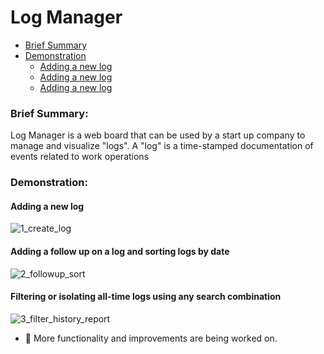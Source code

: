 # Log Manager
* [Brief Summary](#brief-summary:)
* [Demonstration](#demonstration:)
    * [Adding a new log](#adding-a-new-log)
    * [Adding a new log](#adding-a-follow-up-on-a-log-and-sorting-logs-by-date)
    * [Adding a new log](#filtering-or-isolating-all-time-logs-using-any-search-combination)
### Brief Summary:
Log Manager is a web board that can be used by a start up company to manage and visualize "logs". A "log" is a time-stamped documentation of events related to work operations

### Demonstration:
#### Adding a new log
![1_create_log](https://github.com/maksim-petrushin/Maintenance-Operations-Board/assets/136845116/c84d5cae-eed4-415f-acc1-1bc96233e0c3)

#### Adding a follow up on a log and sorting logs by date
![2_followup_sort](https://github.com/maksim-petrushin/Maintenance-Operations-Board/assets/136845116/0c4f4ee3-41bb-4250-9e4d-20979b148198)

#### Filtering or isolating all-time logs using any search combination
![3_filter_history_report](https://github.com/maksim-petrushin/Maintenance-Operations-Board/assets/136845116/cee719bd-5107-46a5-bff7-cc2fd2835d2f)

- 🔭 More functionality and improvements are being worked on. 




